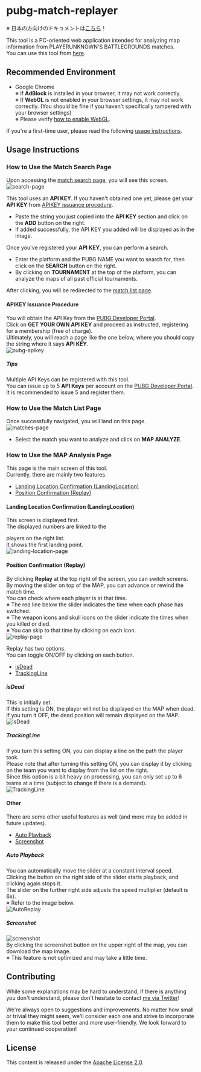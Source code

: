 # pubg-match-replayer
※ 日本の方向けのドキュメントは[こちら](https://github.com/KagiJPN/pubg-match-replayer/blob/master/README_JP.md)！

This tool is a PC-oriented web application intended for analyzing map information from PLAYERUNKNOWN'S BATTLEGROUNDS matches.  
You can use this tool from [here](https://kagijpn.github.io/pubg-match-replayer/top/).

## Recommended Environment  
- Google Chrome  
※ If **AdBlock** is installed in your browser, it may not work correctly.  
※ If **WebGL** is not enabled in your browser settings, it may not work correctly. (You should be fine if you haven't specifically tampered with your browser settings)  
※ Please verify [how to enable WebGL](https://qiita.com/Hiroki_M/items/c93b5b642514cde556d6).

If you're a first-time user, please read the following [usage instructions](#usage-instructions).

## Usage Instructions

### How to Use the Match Search Page
Upon accessing the [match search page](https://kagijpn.github.io/pubg-match-replayer/top/), you will see this screen.
![search-page](https://raw.githubusercontent.com/KagiJPN/pubg-match-replayer/master/docs/img/replayer1.JPG)

This tool uses an **API KEY**. If you haven't obtained one yet, please get your **API KEY** from [APIKEY issuance procedure](#APIKEY-issuance-procedure).  
- Paste the string you just copied into the **API KEY** section and click on the **ADD** button on the right.  
- If added successfully, the API KEY you added will be displayed as in the image.  

Once you've registered your **API KEY**, you can perform a search.
- Enter the platform and the PUBG NAME you want to search for, then click on the **SEARCH** button on the right.
- By clicking on **TOURNAMENT** at the top of the platform, you can analyze the maps of all past official tournaments.

After clicking, you will be redirected to the [match list page](#how-to-use-the-match-list-page).

#### APIKEY Issuance Procedure
You will obtain the API Key from the [PUBG Developer Portal](https://developer.pubg.com/).  
Click on **GET YOUR OWN API KEY** and proceed as instructed, registering for a membership (free of charge).  
Ultimately, you will reach a page like the one below, where you should copy the string where it says **API KEY**.   
![pubg-apikey](https://raw.githubusercontent.com/KagiJPN/pubg-bluezone-predictor/master/docs/resource/img/pubg-apikey.JPG)

##### Tips
Multiple API Keys can be registered with this tool.  
You can issue up to 5 **API Keys** per account on the [PUBG Developer Portal](https://developer.pubg.com/).  
It is recommended to issue 5 and register them.  

### How to Use the Match List Page
Once successfully navigated, you will land on this page.  
![matches-page](https://raw.githubusercontent.com/KagiJPN/pubg-match-replayer/master/docs/img/replayer2.JPG)

- Select the match you want to analyze and click on **MAP ANALYZE**.

### How to Use the MAP Analysis Page
This page is the main screen of this tool.  
Currently, there are mainly two features.

- [Landing Location Confirmation (LandingLocation)](#Landing-Location-Confirmation-(LandingLocation))
- [Position Confirmation (Replay)](#Position-Confirmation-(Replay))

#### Landing Location Confirmation (LandingLocation)
This screen is displayed first.  
The displayed numbers are linked to the

 players on the right list.  
It shows the first landing point.  
![landing-location-page](https://raw.githubusercontent.com/KagiJPN/pubg-match-replayer/master/docs/img/replayer3.JPG)

#### Position Confirmation (Replay)
By clicking **Replay** at the top right of the screen, you can switch screens.  
By moving the slider on top of the MAP, you can advance or rewind the match time.  
You can check where each player is at that time.  
※ The red line below the slider indicates the time when each phase has switched.  
※ The weapon icons and skull icons on the slider indicate the times when you killed or died.  
※ You can skip to that time by clicking on each icon.  
![replay-page](https://raw.githubusercontent.com/KagiJPN/pubg-match-replayer/master/docs/img/replayer4.JPG)

Replay has two options.  
You can toggle ON/OFF by clicking on each button.
- [isDead](#isDead)
- [TrackingLine](#TrackingLine)

##### isDead
This is initially set.  
If this setting is ON, the player will not be displayed on the MAP when dead.  
If you turn it OFF, the dead position will remain displayed on the MAP.  
![isDead](https://raw.githubusercontent.com/KagiJPN/pubg-match-replayer/master/docs/img/replayer5.JPG)


##### TrackingLine
If you turn this setting ON, you can display a line on the path the player took.  
Please note that after turning this setting ON, you can display it by clicking on the team you want to display from the list on the right.  
Since this option is a bit heavy on processing, you can only set up to 6 teams at a time (subject to change if there is a demand).  
![TrackingLine](https://raw.githubusercontent.com/KagiJPN/pubg-match-replayer/master/docs/img/replayer6.JPG)

#### Other
There are some other useful features as well (and more may be added in future updates).  
- [Auto Playback](#Auto-Playback)
- [Screenshot](#Screenshot)

##### Auto Playback
You can automatically move the slider at a constant interval speed.  
Clicking the button on the right side of the slider starts playback, and clicking again stops it.  
The slider on the further right side adjusts the speed multiplier (default is 6x).  
※ Refer to the image below.  
![AutoReplay](https://raw.githubusercontent.com/KagiJPN/pubg-match-replayer/master/docs/img/replayer7.JPG)  

##### Screenshot
![screenshot](https://raw.githubusercontent.com/KagiJPN/pubg-match-replayer/master/docs/img/replayer8.JPG)  
By clicking the screenshot button on the upper right of the map, you can download the map image.  
※ This feature is not optimized and may take a little time.

## Contributing
While some explanations may be hard to understand, if there is anything you don't understand, please don't hesitate to contact [me via Twitter](https://twitter.com/KagiJPN)!

We're always open to suggestions and improvements. No matter how small or trivial they might seem, we'll consider each one and strive to incorporate them to make this tool better and more user-friendly. We look forward to your continued cooperation!

## License
This content is released under the [Apache License 2.0](https://github.com/KagiJPN/pubg-match-replayer/blob/master/LICENSE). 
